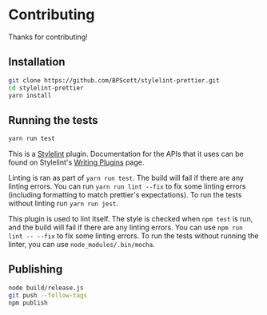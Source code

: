 # Contributing

Thanks for contributing!

## Installation

```sh
git clone https://github.com/BPScott/stylelint-prettier.git
cd stylelint-prettier
yarn install
```

## Running the tests

```sh
yarn run test
```

This is a [Stylelint](https://stylelint.io/) plugin. Documentation for the APIs that it uses can be found on Stylelint's [Writing Plugins](https://stylelint.io/developer-guide/plugins/) page.

Linting is ran as part of `yarn run test`. The build will fail if there are any linting errors. You can run `yarn run lint --fix` to fix some linting errors (including formatting to match prettier's expectations). To run the tests without linting run `yarn run jest`.

This plugin is used to lint itself. The style is checked when `npm test` is run, and the build will fail if there are any linting errors. You can use `npm run lint -- --fix` to fix some linting errors. To run the tests without running the linter, you can use `node_modules/.bin/mocha`.

## Publishing

```bash
node build/release.js
git push --follow-tags
npm publish
```
